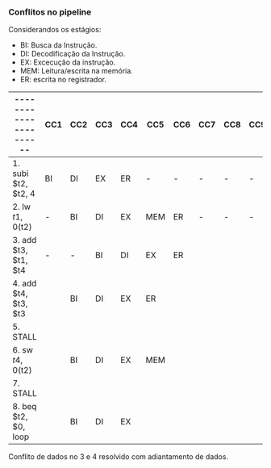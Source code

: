 ### Conflitos no pipeline

Considerandos os estágios:
* BI: Busca da Instrução.
* DI: Decodificação da Instrução.
* EX: Excecução da instrução.
* MEM: Leitura/escrita na memória.
* ER: escrita no registrador.

|----------------------| CC1 | CC2 | CC3 | CC4 | CC5 | CC6 | CC7 | CC8 | CC9 |
|----------------------|-----|-----|-----|-----|-----|-----|-----|-----|-----|
|1. subi $t2, $t2, 4   |  BI |  DI |  EX | ER  |  -  |  -  |  -  |  -  |  -  |
|2. lw   $t1, 0($t2)   |  -  |  BI |  DI | EX  | MEM | ER  |  -  |  -  |  -  |
|3. add  $t3, $t1, $t4 |  -  |  -  | BI | DI  | EX  | ER  |
|4. add  $t4, $t3, $t3 |                | BI  | DI  | EX  | ER  |
|5. STALL              |
|6. sw   $t4, 0($t2)   |                      | BI  | DI  | EX  | MEM |
|7. STALL              |
|8. beq  $t2, $0, loop |                                  | BI  | DI  | EX  |

Conflito de dados no 3 e 4 resolvido com adiantamento de dados.
